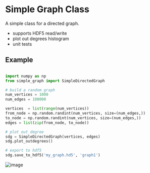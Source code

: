 # Simple Graph Class

A simple class for a directed graph. 

* supports HDF5 read/write
* plot out degrees histogram
* unit tests

## Example 

```python

import numpy as np
from simple_graph import SimpleDirectedGraph

# build a random graph
num_vertices = 1000
num_edges = 100000

vertices  = list(range(num_vertices))
from_node = np.random.randint(num_vertices, size=(num_edges,))
to_node = np.random.randint(num_vertices, size=(num_edges,))
edges = list(zip(from_node, to_node))

# plot out degree
sdg = SimpleDirectedGraph(vertices, edges)
sdg.plot_outdegrees()

# export to hdf5
sdg.save_to_hdf5('my_graph.hd5', 'graph1')

```
![image](https://user-images.githubusercontent.com/17587387/130370379-ab395ddd-5dbd-4dd5-8c83-5a47f0a61e2e.png)

